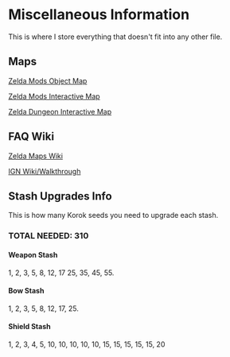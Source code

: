 # Miscellaneous Information
This is where I store everything that doesn't fit into any other file.

## Maps
[Zelda Mods Object Map](https://objmap.zeldamods.org/#/map/z3,0,0)

[Zelda Mods Interactive Map](https://zeldamaps.com/?game=BotW)

[Zelda Dungeon Interactive Map](https://www.zeldadungeon.net/breath-of-the-wild-interactive-map/)

## FAQ Wiki
[Zelda Maps Wiki](https://zeldamaps.com/?game=BotW)

[IGN Wiki/Walkthrough](https://www.ign.com/wikis/the-legend-of-zelda-breath-of-the-wild/)

## Stash Upgrades Info

This is how many Korok seeds you need to upgrade each stash.

### TOTAL NEEDED: 310
#### Weapon Stash
1, 2, 3, 5, 8, 12, 17 25, 35, 45, 55.  

#### Bow Stash

1, 2, 3, 5, 8, 12, 17, 25.  

#### Shield Stash

1, 2, 3, 4, 5, 10, 10, 10, 10, 10, 15, 15, 15, 15, 15, 20